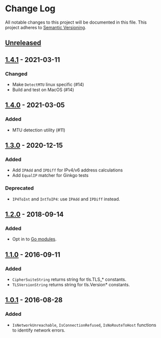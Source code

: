 # Change Log

All notable changes to this project will be documented in this file.
This project adheres to [Semantic Versioning](http://semver.org/).

## [Unreleased]

## [1.4.1] - 2021-03-11

### Changed
- Make `DetectMTU` linux specific (#14)
- Build and test on MacOS (#14)

## [1.4.0] - 2021-03-05

### Added
- MTU detection utility (#11)

## [1.3.0] - 2020-12-15

### Added
- Add `IPAdd` and `IPDiff` for IPv4/v6 address calculations
- Add `EqualIP` matcher for Ginkgo tests

### Deprecated
- `IP4ToInt` and `IntToIP4`: use `IPAdd` and `IPDiff` instead.

## [1.2.0] - 2018-09-14
### Added
- Opt in to [Go modules](https://github.com/golang/go/wiki/Modules).

## [1.1.0] - 2016-09-11
### Added
- `CipherSuiteString` returns string for tls.TLS_* constants.
- `TLSVersionString` returns string for tls.Version* constants.

## [1.0.1] - 2016-08-28
### Added
- `IsNetworkUnreachable`, `IsConnectionRefused`, `IsNoRouteToHost` functions to identify network errors.

[Unreleased]: https://github.com/cybozu-go/netutil/compare/v1.4.1...HEAD
[1.4.1]: https://github.com/cybozu-go/netutil/compare/v1.4.0...v1.4.1
[1.4.0]: https://github.com/cybozu-go/netutil/compare/v1.3.0...v1.4.0
[1.3.0]: https://github.com/cybozu-go/netutil/compare/v1.2.0...v1.3.0
[1.2.0]: https://github.com/cybozu-go/netutil/compare/v1.1.0...v1.2.0
[1.1.0]: https://github.com/cybozu-go/netutil/compare/v1.0.1...v1.1.0
[1.0.1]: https://github.com/cybozu-go/netutil/compare/v1.0.0...v1.0.1
